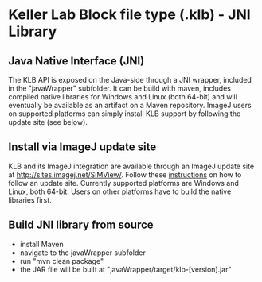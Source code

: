 # Keller Lab Block file type (.klb) - JNI Library #

## Java Native Interface (JNI) ##

The KLB API is exposed on the Java-side through a JNI wrapper, included in the "javaWrapper" subfolder. It can be build with maven, includes compiled native libraries for Windows and Linux (both 64-bit) and will eventually be available as an artifact on a Maven repository. ImageJ users on supported platforms can simply install KLB support by following the update site (see below).


## Install via ImageJ update site

KLB and its ImageJ integration are available through an ImageJ update site at http://sites.imagej.net/SiMView/. Follow these [instructions](http://wiki.imagej.net/How_to_follow_a_3rd_party_update_site) on how to follow an update site. Currently supported platforms are Windows and Linux, both 64-bit. Users on other platforms have to build the native libraries first.

## Build JNI library from source
  - install Maven
  - navigate to the javaWrapper subfolder
  - run "mvn clean package"
  - the JAR file will be built at "javaWrapper/target/klb-[version].jar"

